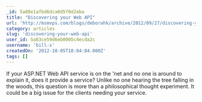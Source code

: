 ```yaml
---
_id: 5a88e1afbd6dca0d5f0d2eba
title: "Discovering your Web API"
url: 'http://msmvps.com/blogs/deborahk/archive/2012/09/27/discovering-your-web-api.aspx'
category: articles
slug: 'discovering-your-web-api'
user_id: 5a83ce59d6eb0005c4ecda2c
username: 'bill-s'
createdOn: '2012-10-05T18:04:04.000Z'
tags: []
---
```


If your ASP.NET Web API service is on the 'net and no one is around to explain it, does it provide a service? Unlike no one hearing the tree falling in the woods, this question is more than a philosophical thought experiment. It could be a big issue for the clients needing your service.
